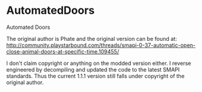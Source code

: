 # AutomatedDoors
Automated Doors 

The original author is Phate and the original version can be found at: http://community.playstarbound.com/threads/smapi-0-37-automatic-open-close-animal-doors-at-specific-time.109455/

I don't claim copyright or anything on the modded version either. I reverse engineered by decompiling and updated the code to the latest SMAPI standards. Thus the current 1.1.1 version still falls under copyright of the original author.
